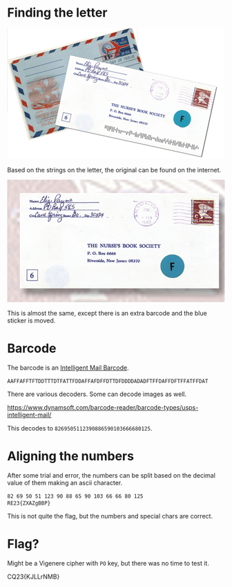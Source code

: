 # Finding the letter

![](files/CQ23-LETTER.jpg)

Based on the strings on the letter, the original can be found on the internet.

![](workdir/pressure-sensitive-package-label-presorted-business-firm.jpg)

This is almost the same, except there is an extra barcode and the blue sticker is moved.

# Barcode

The barcode is an [Intelligent Mail Barcode](https://en.wikipedia.org/wiki/Intelligent_Mail_barcode).

```
AAFFAFFTFTDDTTTDTFATTFDDAFFAFDFFDTTDFDDDDADADFTFFDAFFDFTFFATFFDAT
```

There are various decoders. Some can decode images as well.

<https://www.dynamsoft.com/barcode-reader/barcode-types/usps-intelligent-mail/>

This decodes to `8269505112390886590103666680125`.

# Aligning the numbers

After some trial and error, the numbers can be split based on the decimal value of them making an ascii character.

```
82 69 50 51 123 90 88 65 90 103 66 66 80 125
RE23{ZXAZgBBP}
```

This is not quite the flag, but the numbers and special chars are correct.

# Flag?

Might be a Vigenere cipher with `PO` key, but there was no time to test it.

CQ23{KJLLrNMB}